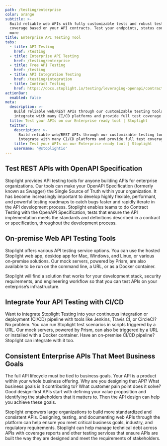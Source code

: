 ```yaml
---
path: /testing/enterprise
color: orange
subtitle: >-
  Build reliable web APIs with fully customizable tests and robust test
  coverage based on your API contracts. Test your endpoints, status codes, and
  more
title: Enterprise API Testing Tool
tabs:
  - title: API Testing
    href: /testing
  - title: Enterprise API Testing
    href: /testing/enterprise
  - title: Free API Testing
    href: /testing
  - title: API Integration Testing
    href: /testing/integration
  - title: Contract Testing
    href: https://docs.stoplight.io/testing/leveraging-openapi/contract-testing
actionBar:
  enabled: false
meta:
  description: >-
    Build reliable web/REST APIs through our customizable testing tools. We
    integrate with many CI/CD platforms and provide full test coverage report
  title: Test your APIs on our Enterprise ready tool | Stoplight
  twitter:
    description: >-
      Build reliable web/REST APIs through our customizable testing tools. We
      integrate with many CI/CD platforms and provide full test coverage report
    title: Test your APIs on our Enterprise ready tool | Stoplight
    username: '@stoplightio'
---
```


## Test REST APIs with OpenAPI Specification

Stoplight provides API testing tools for anyone building APIs for enterprise organizations. Our tools can make your OpenAPI Specification (formerly known as Swagger) the Single Source of Truth within your organization. It has become increasingly important to develop highly flexible, performant, and powerful testing roadmaps to catch bugs faster and rapidly iterate in the API development process. Stoplight enables teams to do Contract Testing with the OpenAPI Specification, tests that ensure the API implementation meets the standards and definitions described in a contract or specification, throughout the development process.

## On-premise Web API Testing Tools

Stoplight offers various API testing service options. You can use the hosted Stoplight web app, desktop app for Mac, Windows, and Linux, or various on-premise solutions. Our mock servers, powered by Prism, are also available to be run on the command line, a URL, or as a Docker container.

Stoplight will find a solution that works for your development stack, security requirements, and engineering workflow so that you can test APIs on your enterprise’s infrastructure.

## Integrate Your API Testing with CI/CD

Want to integrate Stoplight Testing into your continuous integration or deployment (CI/CD) pipeline with tools like Jenkins, Travis CI, or CircleCI? No problem. You can run Stoplight test scenarios in scripts triggered by a URL. Our mock servers, powered by Prism, can also be triggered by a URL or installed with a Docker container. Have an on-premise CI/CD pipeline? Stoplight can integrate with it too.

## Consistent Enterprise APIs That Meet Business Goals

The full API lifecycle must be tied to business goals. Your API is a product within your whole business offering. Why are you designing that API? What business goals is it contributing to? What customer pain point does it solve? Good design-first APIs start with defining your value proposition and identifying the stakeholders that it matters to. Then the API design can help you achieve these goals.

Stoplight empowers large organizations to build more standardized and consistent APIs. Designing, testing, and documenting web APIs through the platform can help ensure you meet critical business goals, industry, and regulatory requirements. Stoplight can help manage technical debt across APIs with coverage reports and other testing services that ensure APIs are built the way they are designed and meet the requirements of stakeholders.
